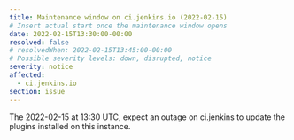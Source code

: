 ```yaml
---
title: Maintenance window on ci.jenkins.io (2022-02-15)
# Insert actual start once the maintenance window opens
date: 2022-02-15T13:30:00-00:00
resolved: false
# resolvedWhen: 2022-02-15T13:45:00-00:00
# Possible severity levels: down, disrupted, notice
severity: notice
affected:
  - ci.jenkins.io
section: issue
---
```


The 2022-02-15 at 13:30 UTC, expect an outage on ci.jenkins to update the plugins installed on this instance.

